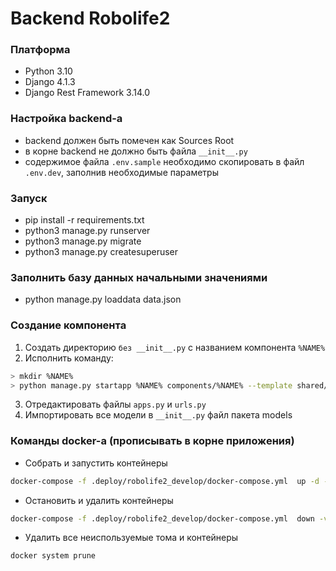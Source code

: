 # Backend Robolife2

### Платформа

- Python 3.10
- Django 4.1.3
- Django Rest Framework 3.14.0

### Настройка backend-a

- backend должен быть помечен как Sources Root
- в корне backend не должно быть файла  `__init__.py`
- содержимое файла `.env.sample` необходимо скопировать в файл `.env.dev`, заполнив необходимые параметры

### Запуск

- pip install -r requirements.txt
- python3 manage.py runserver
- python3 manage.py migrate
- python3 manage.py createsuperuser

### Заполнить базу данных начальными значениями
- python manage.py loaddata data.json

### Создание компонента

1. Создать директорию `без __init__.py` с названием компонента `%NAME%`
2. Исполнить команду:
```bash
> mkdir %NAME%
> python manage.py startapp %NAME% components/%NAME% --template shared/component_template
```
3. Отредактировать файлы `apps.py` и `urls.py`
4. Импортировать все модели в `__init__.py` файл пакета models

### Команды docker-a (прописывать в корне приложения)
* Собрать и запустить контейнеры
```bash
docker-compose -f .deploy/robolife2_develop/docker-compose.yml  up -d --build
```
* Остановить и удалить контейнеры
```bash
docker-compose -f .deploy/robolife2_develop/docker-compose.yml  down -v
```
* Удалить все неиспользуемые тома и контейнеры
```bash
docker system prune
```